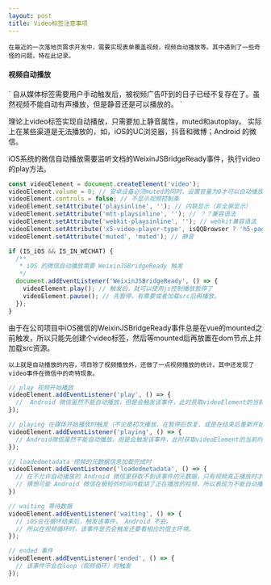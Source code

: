 ```yaml
---
layout: post
title: Video标签注意事项
---
```


`
在最近的一次落地页需求开发中，需要实现表单覆盖视频，视频自动播放等。其中遇到了一些奇怪的问题，特在此记录。
`

<h4>视频自动播放</h4>
`
自从媒体标签需要用户手动触发后，被视频广告吓到的日子已经不复存在了。虽然视频不能自动有声播放，但是静音还是可以播放的。
`

理论上video标签实现自动播放，只需要加上静音属性，muted和autoplay。
实际上在某些渠道是无法播放的，如，iOS的UC浏览器，抖音和微博；Android 的微信。

iOS系统的微信自动播放需要监听文档的WeixinJSBridgeReady事件，执行video的play方法。
```js
const videoElement = document.createElement('video');
videoElement.volume = 0; // 安卓设备必须muted的同时，设置音量为0才可以自动播放
videoElement.controls = false; // 不显示视频控制条
videoElement.setAttribute('playsinline', ''); // 内联显示（非全屏显示）
videoElement.setAttribute('mtt-playsinline', ''); // ？？兼容语法
videoElement.setAttribute('webkit-playsinline', ''); // webkit兼容语法
videoElement.setAttribute('x5-video-player-type', isQQBrowser ? 'h5-page' : 'h5'); // 腾讯系X5内核：设置为普通的H5 video标签，不设置则为原生视频播放器，永远在webview最上方，不会被其他dom元素遮挡。
videoElement.setAttribute('muted', 'muted'); // 静音

if (IS_iOS && IS_IN_WECHAT) {
  /**
   * iOS 的微信自动播放需要 WeixinJSBridgeReady 触发
   */
  document.addEventListener('WeixinJSBridgeReady', () => {
    videoElement.play(); // 触发后，就可以使用js控制播放暂停了
    videoElement.pause(); // 先暂停，有需要或者加载src后再播放。
  });
}
```
由于在公司项目中iOS微信的WeixinJSBridgeReady事件总是在vue的mounted之前触发，所以只能先创建个video标签，然后等mounted后再放置在dom节点上并加载src资源。

`
以上就是自动播放的内容，项目除了视频播放外，还做了一点视频播放的统计，其中还发现了video事件在微信中的奇特现象。
`

```js
// play 视频开始播放
videoElement.addEventListener('play', () => {
  //  Android 微信虽然不能自动播放，但是会触发该事件，此时获取videoElement的当前时间为0.001秒
});

// playing 在媒体开始播放时触发（不论是初次播放、在暂停后恢复、或是在结束后重新开始
videoElement.addEventListener('playing', () => {
  // Android微信虽然不能自动播放，但是会触发该事件，此时获取videoElement的当前时间为0.001秒
});

// loadedmetadata 视频的元数据信息加载完成时
videoElement.addEventListener('loadedmetadata', () => {
  // 在不允许自动播放的 Android 微信里获取不到该事件的元数据，只有视频真正播放时才可以。
  // 猜想可能 Android 微信在极短的时间内截胡了正在播放的视频，所以表现为不能自动播放。
})

// waiting 等待数据
videoElement.addEventListener('waiting', () => {
  // iOS会在循环结束后，触发该事件， Android 不会。
  // 所以在视频循环时，该事件是否会触发还要看相应的宿主环境。
});

// ended 事件
videoElement.addEventListener('ended', () => {
  // 该事件不会在loop（视频循环）时触发
});
```